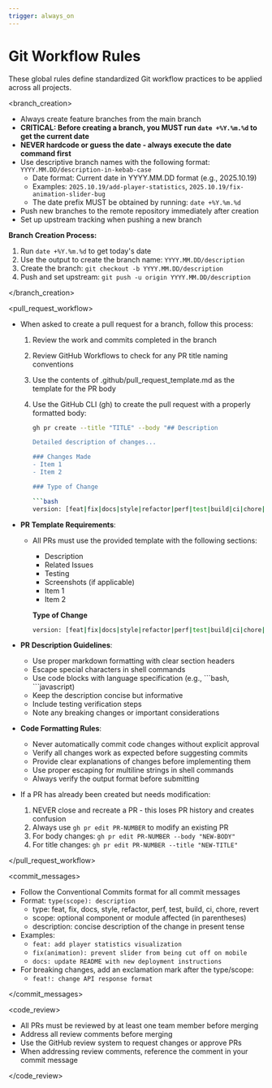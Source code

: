 ```yaml
---
trigger: always_on
---
```


# Git Workflow Rules

These global rules define standardized Git workflow practices to be applied across all projects.

<branch_creation>

- Always create feature branches from the main branch
- **CRITICAL: Before creating a branch, you MUST run `date +%Y.%m.%d` to get the current date**
- **NEVER hardcode or guess the date - always execute the date command first**
- Use descriptive branch names with the following format: `YYYY.MM.DD/description-in-kebab-case`
  - Date format: Current date in YYYY.MM.DD format (e.g., 2025.10.19)
  - Examples: `2025.10.19/add-player-statistics`, `2025.10.19/fix-animation-slider-bug`
  - The date prefix MUST be obtained by running: `date +%Y.%m.%d`
- Push new branches to the remote repository immediately after creation
- Set up upstream tracking when pushing a new branch

**Branch Creation Process:**
1. Run `date +%Y.%m.%d` to get today's date
2. Use the output to create the branch name: `YYYY.MM.DD/description`
3. Create the branch: `git checkout -b YYYY.MM.DD/description`
4. Push and set upstream: `git push -u origin YYYY.MM.DD/description`

</branch_creation>

<pull_request_workflow>

- When asked to create a pull request for a branch, follow this process:
  1. Review the work and commits completed in the branch
  2. Review GitHub Workflows to check for any PR title naming conventions
  3. Use the contents of .github/pull_request_template.md as the template for the PR body
  4. Use the GitHub CLI (gh) to create the pull request with a properly formatted body:

     ```bash
     gh pr create --title "TITLE" --body "## Description
     
     Detailed description of changes...
     
     ### Changes Made
     - Item 1
     - Item 2
     
     ### Type of Change
     
     ```bash
     version: [feat|fix|docs|style|refactor|perf|test|build|ci|chore|revert]
     ```

- **PR Template Requirements**:
  - All PRs must use the provided template with the following sections:
    - Description
    - Related Issues
    - Testing
    - Screenshots (if applicable)
    - Item 1
    - Item 2

    **Type of Change**

    ```bash
    version: [feat|fix|docs|style|refactor|perf|test|build|ci|chore|revert]
    ```

- **PR Description Guidelines**:
  - Use proper markdown formatting with clear section headers
  - Escape special characters in shell commands
  - Use code blocks with language specification (e.g., \`\`\`bash, \`\`\`javascript)
  - Keep the description concise but informative
  - Include testing verification steps
  - Note any breaking changes or important considerations

- **Code Formatting Rules**:
  - Never automatically commit code changes without explicit approval
  - Verify all changes work as expected before suggesting commits
  - Provide clear explanations of changes before implementing them
  - Use proper escaping for multiline strings in shell commands
  - Always verify the output format before submitting

- If a PR has already been created but needs modification:
  1. NEVER close and recreate a PR - this loses PR history and creates confusion
  2. Always use `gh pr edit PR-NUMBER` to modify an existing PR
  3. For body changes: `gh pr edit PR-NUMBER --body "NEW-BODY"`
  4. For title changes: `gh pr edit PR-NUMBER --title "NEW-TITLE"`

</pull_request_workflow>

<commit_messages>

- Follow the Conventional Commits format for all commit messages
- Format: `type(scope): description`
  - type: feat, fix, docs, style, refactor, perf, test, build, ci, chore, revert
  - scope: optional component or module affected (in parentheses)
  - description: concise description of the change in present tense
- Examples:
  - `feat: add player statistics visualization`
  - `fix(animation): prevent slider from being cut off on mobile`
  - `docs: update README with new deployment instructions`
- For breaking changes, add an exclamation mark after the type/scope:
  - `feat!: change API response format`

</commit_messages>

<code_review>

- All PRs must be reviewed by at least one team member before merging
- Address all review comments before merging
- Use the GitHub review system to request changes or approve PRs
- When addressing review comments, reference the comment in your commit message

</code_review>
